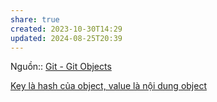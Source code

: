 ```yaml
---
share: true
created: 2023-10-30T14:29
updated: 2024-08-25T20:39
---
```

Nguồn:: [Git - Git Objects](https://git-scm.com/book/en/v2/Git-Internals-Git-Objects)

[Key là hash của object, value là nội dung object](./Key%20l%C3%A0%20hash%20c%E1%BB%A7a%20object,%20value%20l%C3%A0%20n%E1%BB%99i%20dung%20object.md)